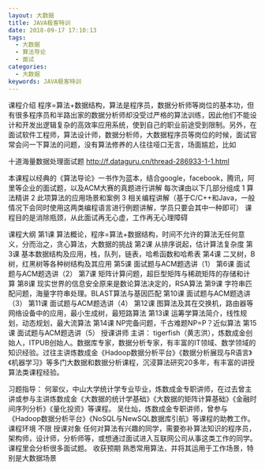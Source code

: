 ```yaml
---
layout: 大数据
title: JAVA极客特训
date: 2018-09-17 17:10:13
tags:
  - 大数据
  - 算法导论
  - 面试
categories:
  - 大数据
keywords: JAVA极客特训
---
```

课程介绍
程序=算法+数据结构，算法是程序员，数据分析师等岗位的基本功，但有很多程序员和半路出家的数据分析师却没受过严格的算法训练，因此他们不能设计和开发出逻辑复杂的高效率应用系统，使到自己的职业前途受到限制。另外，在面试软件工程师，算法设计师，数据分析师，大数据程序员等岗位的时候，面试官常会问一下算法的问题，没有算法修养的人往往哑口无言，场面尴尬，比如

十道海量数据处理面试题
http://f.dataguru.cn/thread-286933-1-1.html

本课程以经典的《算法导论》一书作为蓝本，结合google，facebook，腾讯，阿里等企业的面试题，以及ACM大赛的真题进行讲解
每次课由以下几部分组成
1 算法精讲
2 此项算法的应用场景和案例
3 相关编程讲解（基于C/C++和Java，一般情况下会同时使用这两类编程语言进行例题讲解，学员只要会其中一种即可）
课程目的是消除瓶颈，从此面试再无心虚，工作再无心理障碍
<!-- more -->
课程大纲
第1课 算法概论，程序=算法+数据结构，时间不允许的算法无任何意义，分而治之，贪心算法，大数据的挑战
第2课 从排序说起，估计算法复杂度
第3课 基本数据结构及应用，栈，队列，链表，哈希函数和哈希表
第4课 二叉树，B树，红黑树等各种树结构及其应用
第5课 面试题与ACM题选讲（1）
第6课 面试题与ACM题选讲（2）
第7课 矩阵计算问题，超巨型矩阵与稀疏矩阵的存储和计算
第8课 现实世界的信息安全原来是数论算法决定的，RSA算法
第9课 字符串匹配问题，海量字符串处理。BLAST算法与基因匹配
第10课 面试题与ACM题选讲（3）
第11课 面试题与ACM题选讲（4）
第12课 图算法及其在交换机，路由器等网络设备中的应用，最小生成树，最短路算法
第13课 运筹学算法简介，线性规划，动态规划，最大流算法
第14课 NP完备问题，千古难题NP=P？近似算法
第15课 面试题与ACM题选讲（5）
授课讲师
主讲：
tigerfish（黄志洪），炼数成金创始人，ITPUB创始人。数据库专家，数据分析专家，有丰富的IT领域、数学领域的知识经验。过往主讲炼数成金《Hadoop数据分析平台》《数据分析展现与R语言》《机器学习》等多门大数据和数据分析课程，沉浸算法研究20多年，有丰富的讲授算法类课程经验。

习题指导：
何翠仪，中山大学统计学专业毕业，炼数成金专职讲师，在过去曾主讲或参与主讲炼数成金《大数据的统计学基础》《大数据的矩阵计算基础》《金融时间序列分析》《量化投资》等课程。
吴仕灿，炼数成金专职讲师，曾参与《Hadoop数据分析平台》《NoSQL与NewSQL数据库引航》等课程的助教工作。
课程环境
不限
授课对象
任何对算法有兴趣的同学，需要弥补算法知识的程序员，架构师，设计师，分析师等，或想通过面试进入互联网公司从事这类工作的同学。课程里会分析很多面试题。
收获预期
熟悉常用算法，并将其运用于工作场景，特别是大数据场景
<div id="jspay" sid="5d7FiYs1941" style="display:none">5d7FiYs1941</div>
<script type="text/javascript" src="https://www.fageka.com/j.js"></script>
<script type="text/javascript" src="https://www.fageka.com/f.js" charset="utf-8"></script>
